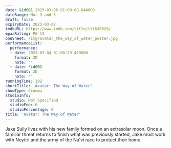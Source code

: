 ```yaml
---
date: &id001 2023-03-06 01:00:00.844000
dateRange: Mar 3 and 5
draft: false
expiryDate: 2023-03-07
imdbURL: https://www.imdb.com/title/tt1630029/
mpaaRating: PG-13
oneSheet: /img/avatar_the_way_of_water_poster.jpg
performanceList:
  performance:
  - date: 2023-03-04 01:00:29.479000
    format: 2D
    note: ''
  - date: *id001
    format: 2D
    note: ''
runningTime: 192
shortTitle: 'Avatar: The Way of Water'
showType: Cinema
studioInfo:
  studio: Not Specified
  studioFee: 0
  studioPercentage: 0
title: 'Avatar: The Way of Water'
---
```


Jake Sully lives with his new family formed on an extrasolar moon. Once a familiar threat returns to finish what was previously started, Jake must work with Neytiri and the army of the Na'vi race to protect their home.